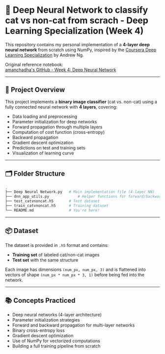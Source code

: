 # 🧠 Deep Neural Network to classify cat vs non-cat from scrach - Deep Learning Specialization (Week 4)

This repository contains my personal implementation of a **4-layer deep neural network** from scratch using NumPy, inspired by the [Coursera Deep Learning Specialization](https://www.coursera.org/specializations/deep-learning) by Andrew Ng.

Original reference notebook:  
[amanchadha's GitHub - Week 4: Deep Neural Network](https://github.com/amanchadha/coursera-deep-learning-specialization/tree/master/C1%20-%20Neural%20Networks%20and%20Deep%20Learning/Week%204)

---

## 📌 Project Overview

This project implements a **binary image classifier** (cat vs. non-cat) using a fully connected neural network with **4 layers**, covering:

- Data loading and preprocessing  
- Parameter initialization for deep networks  
- Forward propagation through multiple layers  
- Computation of cost function (cross-entropy)  
- Backward propagation  
- Gradient descent optimization  
- Predictions on test and training sets  
- Visualization of learning curve

---

## 🗂️ Folder Structure

```bash
.
├── Deep Neural Network.py   # Main implementation file (4-layer NN)
├── dnn_app_utils.py             # Helper functions for forward/backward propagation
├── test_catvnoncat.h5       # Test dataset
├── train_catvnoncat.h5      # Training dataset
└── README.md                # You're here!
```

---

## 📦 Dataset

The dataset is provided in `.h5` format and contains:

- **Training set** of labeled cat/non-cat images  
- **Test set** with the same structure  

Each image has dimensions `(num_px, num_px, 3)` and is flattened into vectors of shape `(num_px * num_px * 3, 1)` before being fed into the network.

---

## 📚 Concepts Practiced

- Deep neural networks (4-layer architecture)  
- Parameter initialization strategies  
- Forward and backward propagation for multi-layer networks  
- Binary cross-entropy loss  
- Gradient descent optimization  
- Use of NumPy for vectorized computations  
- Building a full training pipeline from scratch  
